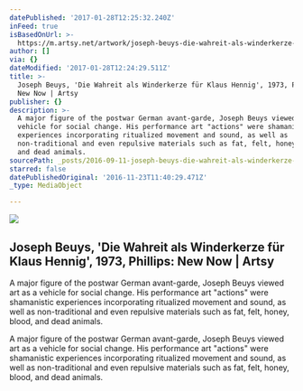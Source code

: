 ```yaml
---
datePublished: '2017-01-28T12:25:32.240Z'
inFeed: true
isBasedOnUrl: >-
  https://m.artsy.net/artwork/joseph-beuys-die-wahreit-als-winderkerze-fur-klaus-hennig
author: []
via: {}
dateModified: '2017-01-28T12:24:29.511Z'
title: >-
  Joseph Beuys, 'Die Wahreit als Winderkerze für Klaus Hennig', 1973, Phillips:
  New Now | Artsy
publisher: {}
description: >-
  A major figure of the postwar German avant-garde, Joseph Beuys viewed art as a
  vehicle for social change. His performance art "actions" were shamanistic
  experiences incorporating ritualized movement and sound, as well as
  non-traditional and even repulsive materials such as fat, felt, honey, blood,
  and dead animals.
sourcePath: _posts/2016-09-11-joseph-beuys-die-wahreit-als-winderkerze-fur-klaus-hennig.md
starred: false
datePublishedOriginal: '2016-11-23T11:40:29.471Z'
_type: MediaObject

---
```

<article style=""><img src="https://imgflo.herokuapp.com/graph/2b2431f8e7ba7b0/589ea799d5fce52657cab1330ddafb25/noop.jpg?input=https%3A%2F%2Fd32dm0rphc51dk.cloudfront.net%2F-KrAH8eA4mwu0H_QfWSWyA%2Flarge.jpg" /><h1>Joseph Beuys, 'Die Wahreit als Winderkerze für Klaus Hennig', 1973, Phillips: New Now | Artsy</h1><p>A major figure of the postwar German avant-garde, Joseph Beuys viewed art as a vehicle for social change. His performance art "actions" were shamanistic experiences incorporating ritualized movement and sound, as well as non-traditional and even repulsive materials such as fat, felt, honey, blood, and dead animals.</p></article>

A major figure of the postwar German avant-garde, Joseph Beuys viewed art as a vehicle for social change. His performance art "actions" were shamanistic experiences incorporating ritualized movement and sound, as well as non-traditional and even repulsive materials such as fat, felt, honey, blood, and dead animals.